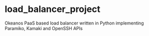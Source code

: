 # load_balancer_project
Okeanos PaaS based load balancer written in Python implementing Paramiko, Kamaki and OpenSSH APIs

